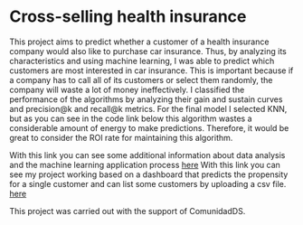 # Cross-selling health insurance

This project aims to predict whether a customer of a health insurance company would also like to purchase car insurance.
Thus, by analyzing its characteristics and using machine learning, I was able to predict which customers are most interested in car insurance.
This is important because if a company has to call all of its customers or select them randomly, the company will waste a lot of money ineffectively.
I classified the performance of the algorithms by analyzing their gain and sustain curves and precision@k and recall@k metrics.
For the final model I selected KNN, but as you can see in the code link below this algorithm wastes a considerable amount of energy to make predictions.
Therefore, it would be great to consider the ROI rate for maintaining this algorithm.

With this link you can see some additional information about data analysis and the machine learning application process [here](https://rpubs.com/cleversonfdo/data_science_with_r)
With this link you can see my project working based on a dashboard that predicts the propensity for a single customer and can list some customers by uploading a csv file. [here](https://cleversonoliveira.shinyapps.io/car_insurance_r/)

This project was carried out with the support of ComunidadDS.
